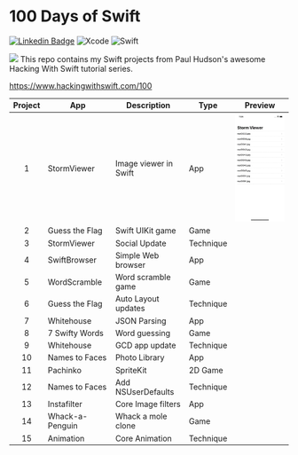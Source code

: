 # 100 Days of Swift

[![Linkedin Badge](https://img.shields.io/badge/-Linkedin-0e76a8?style=flat&labelColor=0e76a8&logo=linkedin&logoColor=white)](https://www.linkedin.com/in/jf96/)
![Xcode](https://img.shields.io/badge/Xcode-007ACC?style=flat&logo=Xcode&logoColor=white)
![Swift](https://img.shields.io/badge/swift-F54A2A?style=flat&logo=swift&logoColor=white)

<img src="https://emojis.slackmojis.com/emojis/images/1621024394/39092/cat-roll.gif?1621024394" width="25"/> This repo contains my Swift projects from Paul Hudson's awesome Hacking With Swift tutorial series.

https://www.hackingwithswift.com/100

| Project | App             | Description           | Type      | Preview                                               |
| :-----: | --------------- | --------------------- | --------- | ----------------------------------------------------- |
|    1    | StormViewer     | Image viewer in Swift | App       | <img src="readme-files/p1-preview.gif" width="150" /> |
|    2    | Guess the Flag  | Swift UIKit game      | Game      |                                                       |
|    3    | StormViewer     | Social Update         | Technique |                                                       |
|    4    | SwiftBrowser    | Simple Web browser    | App       |                                                       |
|    5    | WordScramble    | Word scramble game    | Game      |                                                       |
|    6    | Guess the Flag  | Auto Layout updates   | Technique |                                                       |
|    7    | Whitehouse      | JSON Parsing          | App       |                                                       |
|    8    | 7 Swifty Words  | Word guessing         | Game      |                                                       |
|    9    | Whitehouse      | GCD app update        | Technique |                                                       |
|   10    | Names to Faces  | Photo Library         | App       |                                                       |
|   11    | Pachinko        | SpriteKit             | 2D Game   |                                                       |
|   12    | Names to Faces  | Add NSUserDefaults    | Technique |                                                       |
|   13    | Instafilter     | Core Image filters    | App       |                                                       |
|   14    | Whack-a-Penguin | Whack a mole clone    | Game      |                                                       |
|   15    | Animation       | Core Animation        | Technique |                                                       |
